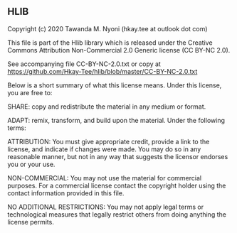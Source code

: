 HLIB
--------------------------------------------------------------
Copyright (c) 2020 Tawanda M. Nyoni (hkay.tee at outlook dot com)

This file is part of the Hlib library which is released under the Creative Commons Attribution Non-Commercial 2.0 Generic license (CC BY-NC 2.0).

See accompanying file CC-BY-NC-2.0.txt or copy at https://github.com/Hkay-Tee/hlib/blob/master/CC-BY-NC-2.0.txt

Below is a short summary of what this license means.
Under this license, you are free to:

SHARE: copy and redistribute the material in any medium or format.

ADAPT: remix, transform, and build upon the material.
Under the following terms:

ATTRIBUTION: You must give appropriate credit, provide a link to the license, and indicate if changes were made. You may do so in any reasonable manner, but not in any way that suggests the licensor endorses you or your use.

NON-COMMERCIAL: You may not use the material for commercial purposes. For a commercial license contact the copyright holder using the contact information provided in this file.

NO ADDITIONAL RESTRICTIONS: You may not apply legal terms or technological measures that legally restrict others from doing anything the license permits. 
